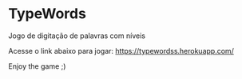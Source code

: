 # TypeWords

Jogo de digitação de palavras com níveis

Acesse o link abaixo para jogar:
https://typewordss.herokuapp.com/

Enjoy the game ;)
